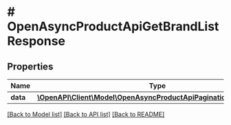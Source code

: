 # # OpenAsyncProductApiGetBrandListResponse

## Properties

Name | Type | Description | Notes
------------ | ------------- | ------------- | -------------
**data** | [**\OpenAPI\Client\Model\OpenAsyncProductApiPaginationResponseDTO**](OpenAsyncProductApiPaginationResponseDTO.md) |  | [optional]

[[Back to Model list]](../../README.md#models) [[Back to API list]](../../README.md#endpoints) [[Back to README]](../../README.md)
